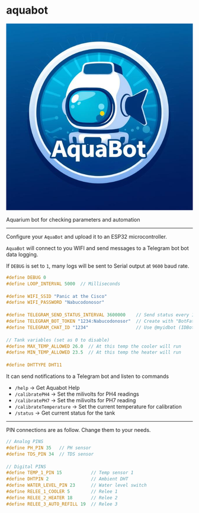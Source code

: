 # aquabot

![aquabot](misc/aquabot.png)

Aquarium bot for checking parameters and automation

---

Configure your `AquaBot` and upload it to an ESP32 microcontroller.

`AquaBot` will connect to you WIFI and send messages to a Telegram bot bot data logging.

If `DEBUG` is set to `1`, many logs will be sent to Serial output at `9600` baud rate.

```c
#define DEBUG 0
#define LOOP_INTERVAL 5000  // Milliseconds

#define WIFI_SSID "Panic at the Cisco"
#define WIFI_PASSWORD "Nabucodonosor"

#define TELEGRAM_SEND_STATUS_INTERVAL 3600000    // Send status every 1 hour. Set as 0 to disable
#define TELEGRAM_BOT_TOKEN "1234:Nabucodonosor"  // Create with "BotFather"
#define TELEGRAM_CHAT_ID "1234"                  // Use @myidbot (IDBot) to find your chat ID

// Tank variables (set as 0 to disable)
#define MAX_TEMP_ALLOWED 26.0  // At this temp the cooler will run
#define MIN_TEMP_ALLOWED 23.5  // At this temp the heater will run

#define DHTTYPE DHT11
```

It can send notifications to a Telegram bot and listen to commands

* `/help` -> Get Aquabot Help
* `/calibratePH4` -> Set the milivolts for PH4 readings
* `/calibratePH7` -> Set the milivolts for PH7 reading
* `/calibrateTemperature` -> Set the current temperature for calibration
* `/status` -> Get current status for the tank

---

PIN connections are as follow. Change them to your needs.

```c
// Analog PINS
#define PH_PIN 35   // PH sensor
#define TDS_PIN 34  // TDS sensor

// Digital PINS
#define TEMP_1_PIN 15           // Temp sensor 1
#define DHTPIN 2                // Ambient DHT
#define WATER_LEVEL_PIN 23      // Water level switch
#define RELEE_1_COOLER 5        // Relee 1
#define RELEE_2_HEATER 18       // Relee 2
#define RELEE_3_AUTO_REFILL 19  // Relee 3
```
